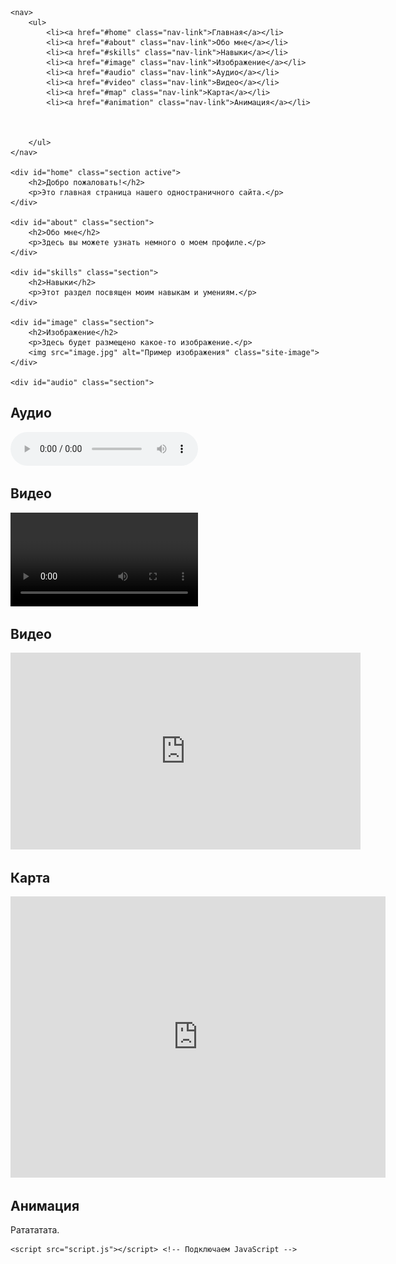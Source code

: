 <html lang="en">
<head>
    <meta charset="UTF-8">
    <meta name="viewport" content="width=device-width, initial-scale=1.0">
    <title>Одностраничный сайт</title>
    <link rel="stylesheet" href="styles.css"> <!-- Подключаем файл стилей -->
</head>
<body>

    <nav>
        <ul>
            <li><a href="#home" class="nav-link">Главная</a></li>
            <li><a href="#about" class="nav-link">Обо мне</a></li>
            <li><a href="#skills" class="nav-link">Навыки</a></li>
            <li><a href="#image" class="nav-link">Изображение</a></li>
            <li><a href="#audio" class="nav-link">Аудио</a></li>
            <li><a href="#video" class="nav-link">Видео</a></li>
            <li><a href="#map" class="nav-link">Карта</a></li>
            <li><a href="#animation" class="nav-link">Анимация</a></li>



        </ul>
    </nav>

    <div id="home" class="section active">
        <h2>Добро пожаловать!</h2>
        <p>Это главная страница нашего одностраничного сайта.</p>
    </div>
    
    <div id="about" class="section">
        <h2>Обо мне</h2>
        <p>Здесь вы можете узнать немного о моем профиле.</p>
    </div>
    
    <div id="skills" class="section">
        <h2>Навыки</h2>
        <p>Этот раздел посвящен моим навыкам и умениям.</p>
    </div>
    
    <div id="image" class="section">
        <h2>Изображение</h2>
        <p>Здесь будет размещено какое-то изображение.</p>
        <img src="image.jpg" alt="Пример изображения" class="site-image">
    </div>

    <div id="audio" class="section">
 <h2>Аудио</h2>
 <audio controls>
 <source src="audio.mp3">
 </audio>
</div>

<div id="video" class="section">
 <h2>Видео</h2>
 <video controls>
 <source src="video/sample.mp4" type="video/mp4">
 </video>
</div>

<div id="video" class="section">
 <h2>Видео</h2>
 <iframe width="560" height="315" src="https://www.youtube.com/embed/dQw4w9WgXcQ?si=jGhv9UiGDh_cyxd-" title="YouTube video player" frameborder="0" allow="accelerometer; autoplay; clipboard-write; encrypted-media; gyroscope; picture-in-picture; web-share" referrerpolicy="strict-origin-when-cross-origin" allowfullscreen></iframe>
</div>


<div id="map" class="section">
 <h2>Карта</h2>
 <iframe src="https://www.google.com/maps/embed?pb=!1m18!1m12!1m3!1d1728.1740704968956!2d76.94945637959164!3d43.24239311467928!2m3!1f0!2f0!3f0!3m2!1i1024!2i768!4f13.1!3m3!1m2!1s0x38836fba0053548d%3A0x4ecb615d1a32dafb!2sinternational%20medical%20school%2Cuniversity%20of%20international%20business!5e0!3m2!1sru!2skz!4v1743676138122!5m2!1sru!2skz" width="600" height="450" style="border:0;" allowfullscreen="" loading="lazy" referrerpolicy="no-referrer-when-downgrade"></iframe>
</div>

<div id="animation" class="section">
 <h2>Анимация</h2>
 <p class="animate">Ратататата.</p>
</div>

    <script src="script.js"></script> <!-- Подключаем JavaScript -->
</body>
</html>

